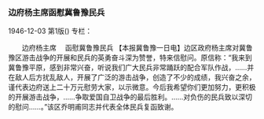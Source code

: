 ### 边府杨主席函慰冀鲁豫民兵

1946-12-03
第1版()
专栏：

　　边府杨主席
  　函慰冀鲁豫民兵
    【本报冀鲁豫一日电】边区政府杨主席对冀鲁豫区游击战争的开展和民兵的英勇奋斗深为赞誉，特来信慰问。原信称：“我来到冀鲁豫平原，感到非常兴奋，听说我们广大民兵非常踊跃的配合军队作战，……并在敌人后方扰乱敌人，开展了广泛的游击战争，创造了不少的成绩，我兴奋之余，谨代表边府送上二十万元慰劳大家，以示微意。今后我希望你们更加努力，更积极的开展游击战争，……争取爱国自卫战争的最后胜利。……对负伤的民兵致以深切的慰问……。”该区乔明甫同志并代表全体民兵复函致谢。
